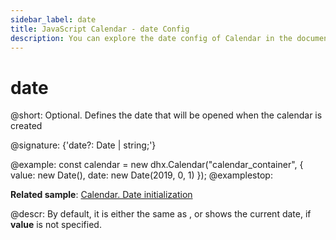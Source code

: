 ```yaml
---
sidebar_label: date
title: JavaScript Calendar - date Config
description: You can explore the date config of Calendar in the documentation of the DHTMLX JavaScript UI library. Browse developer guides and API reference, try out code examples and live demos, and download a free 30-day evaluation version of DHTMLX Suite 7.
---
```


# date

@short: Optional. Defines the date that will be opened when the calendar is created

@signature: {'date?: Date | string;'}

@example:
const calendar = new dhx.Calendar("calendar_container", {
    value: new Date(),
    date: new Date(2019, 0, 1)
});
@examplestop:

**Related sample**: [Calendar. Date initialization](https://snippet.dhtmlx.com/fyg6l65t)

@descr:
By default, it is either the same as [](calendar/api/calendar_value_config.md), or shows the current date, if **value** is not specified.

[comment]: # (@relatedapi: calendar/api/calendar_value_config.md)

[comment]: # (@related: calendar/how_to_start.md#initialize-calendar calendar/configuring.md#initialcalendardate)

